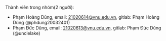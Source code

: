 Thành viên trong nhóm(2 người):
- Phạm Hoàng Dũng, email: 21020614@vnu.edu.vn, gitlab: Phạm Hoàng Dũng (@phdung20032401)
- Phạm Đức Dũng, email: 21020613@vnu.edu.vn, gitlab: Phạm Đức Dũng (@unclelake)
